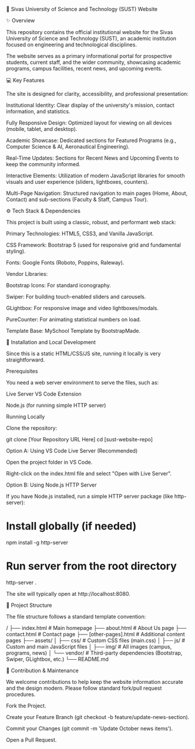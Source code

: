 🌟 Sivas University of Science and Technology (SUST) Website

✨ Overview

This repository contains the official institutional website for the Sivas University of Science and Technology (SUST), an academic institution focused on engineering and technological disciplines.

The website serves as a primary informational portal for prospective students, current staff, and the wider community, showcasing academic programs, campus facilities, recent news, and upcoming events.

💻 Key Features

The site is designed for clarity, accessibility, and professional presentation:

Institutional Identity: Clear display of the university's mission, contact information, and statistics.

Fully Responsive Design: Optimized layout for viewing on all devices (mobile, tablet, and desktop).

Academic Showcase: Dedicated sections for Featured Programs (e.g., Computer Science & AI, Aeronautical Engineering).

Real-Time Updates: Sections for Recent News and Upcoming Events to keep the community informed.

Interactive Elements: Utilization of modern JavaScript libraries for smooth visuals and user experience (sliders, lightboxes, counters).

Multi-Page Navigation: Structured navigation to main pages (Home, About, Contact) and sub-sections (Faculty & Staff, Campus Tour).

⚙️ Tech Stack & Dependencies

This project is built using a classic, robust, and performant web stack:

Primary Technologies: HTML5, CSS3, and Vanilla JavaScript.

CSS Framework: Bootstrap 5 (used for responsive grid and fundamental styling).

Fonts: Google Fonts (Roboto, Poppins, Raleway).

Vendor Libraries:

Bootstrap Icons: For standard iconography.

Swiper: For building touch-enabled sliders and carousels.

GLightbox: For responsive image and video lightboxes/modals.

PureCounter: For animating statistical numbers on load.

Template Base: MySchool Template by BootstrapMade.

🚀 Installation and Local Development

Since this is a static HTML/CSS/JS site, running it locally is very straightforward.

Prerequisites

You need a web server environment to serve the files, such as:

Live Server VS Code Extension

Node.js (for running simple HTTP server)

Running Locally

Clone the repository:

git clone [Your Repository URL Here]
cd [sust-website-repo]


Option A: Using VS Code Live Server (Recommended)

Open the project folder in VS Code.

Right-click on the index.html file and select "Open with Live Server".

Option B: Using Node.js HTTP Server

If you have Node.js installed, run a simple HTTP server package (like http-server):

# Install globally (if needed)
npm install -g http-server
# Run server from the root directory
http-server .


The site will typically open at http://localhost:8080.

📂 Project Structure

The file structure follows a standard template convention:

/
├── index.html        # Main homepage
├── about.html        # About Us page
├── contact.html      # Contact page
├── [other-pages].html # Additional content pages
├── assets/
│   ├── css/          # Custom CSS files (main.css)
│   ├── js/           # Custom and main JavaScript files
│   ├── img/          # All images (campus, programs, news)
│   └── vendor/       # Third-party dependencies (Bootstrap, Swiper, GLightbox, etc.)
└── README.md


🤝 Contribution & Maintenance

We welcome contributions to help keep the website information accurate and the design modern. Please follow standard fork/pull request procedures.

Fork the Project.

Create your Feature Branch (git checkout -b feature/update-news-section).

Commit your Changes (git commit -m 'Update October news items').

Open a Pull Request.